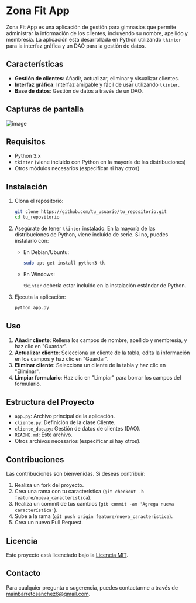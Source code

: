 # Zona Fit App

Zona Fit App es una aplicación de gestión para gimnasios que permite administrar la información de los clientes, incluyendo su nombre, apellido y membresía. La aplicación está desarrollada en Python utilizando `tkinter` para la interfaz gráfica y un DAO para la gestión de datos.

## Características

- **Gestión de clientes**: Añadir, actualizar, eliminar y visualizar clientes.
- **Interfaz gráfica**: Interfaz amigable y fácil de usar utilizando `tkinter`.
- **Base de datos**: Gestión de datos a través de un DAO.

## Capturas de pantalla

![image](https://github.com/user-attachments/assets/e89d13e6-9659-4eee-b252-1f3febfb0166)

## Requisitos

- Python 3.x
- `tkinter` (viene incluido con Python en la mayoría de las distribuciones)
- Otros módulos necesarios (especificar si hay otros)

## Instalación

1. Clona el repositorio:

    ```bash
    git clone https://github.com/tu_usuario/tu_repositorio.git
    cd tu_repositorio
    ```

2. Asegúrate de tener `tkinter` instalado. En la mayoría de las distribuciones de Python, viene incluido de serie. Si no, puedes instalarlo con:

    - En Debian/Ubuntu:

      ```bash
      sudo apt-get install python3-tk
      ```

    - En Windows:

      `tkinter` debería estar incluido en la instalación estándar de Python.

3. Ejecuta la aplicación:

    ```bash
    python app.py
    ```

## Uso

1. **Añadir cliente**: Rellena los campos de nombre, apellido y membresía, y haz clic en "Guardar".
2. **Actualizar cliente**: Selecciona un cliente de la tabla, edita la información en los campos y haz clic en "Guardar".
3. **Eliminar cliente**: Selecciona un cliente de la tabla y haz clic en "Eliminar".
4. **Limpiar formulario**: Haz clic en "Limpiar" para borrar los campos del formulario.

## Estructura del Proyecto

- `app.py`: Archivo principal de la aplicación.
- `cliente.py`: Definición de la clase Cliente.
- `cliente_dao.py`: Gestión de datos de clientes (DAO).
- `README.md`: Este archivo.
- Otros archivos necesarios (especificar si hay otros).

## Contribuciones

Las contribuciones son bienvenidas. Si deseas contribuir:

1. Realiza un fork del proyecto.
2. Crea una rama con tu característica (`git checkout -b feature/nueva_caracteristica`).
3. Realiza un commit de tus cambios (`git commit -am 'Agrega nueva característica'`).
4. Sube a la rama (`git push origin feature/nueva_caracteristica`).
5. Crea un nuevo Pull Request.

## Licencia

Este proyecto está licenciado bajo la [Licencia MIT](LICENSE).

## Contacto

Para cualquier pregunta o sugerencia, puedes contactarme a través de [mainbarretosanchez6@gmail.com](mainbarretosanchez6@gmail.com).
